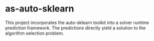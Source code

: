 # as-auto-sklearn
This project incorporates the auto-sklearn toolkit into a solver runtime prediction framework. The predictions directly yield a solution to the algorithm selection problem.
